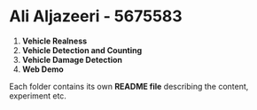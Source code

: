 # Ali Aljazeeri - 5675583

1. **Vehicle Realness**  
2. **Vehicle Detection and Counting**  
3. **Vehicle Damage Detection**  
4. **Web Demo**  

Each folder contains its own **README file** describing the content, experiment etc.  
 
